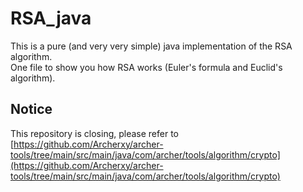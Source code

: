 # RSA_java
This is a pure (and very very simple) java implementation of the RSA algorithm.  
One file to show you how RSA works (Euler's formula and Euclid's algorithm).  

## Notice
This repository is closing, please refer to [https://github.com/Archerxy/archer-tools/tree/main/src/main/java/com/archer/tools/algorithm/crypto](https://github.com/Archerxy/archer-tools/tree/main/src/main/java/com/archer/tools/algorithm/crypto)  


